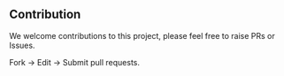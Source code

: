 ## Contribution

We welcome contributions to this project, please feel free to raise PRs or Issues.

Fork -> Edit -> Submit pull requests.
